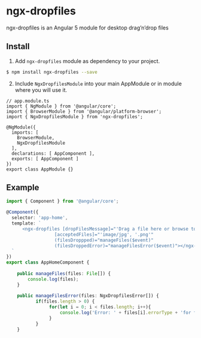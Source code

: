 # ngx-dropfiles
ngx-dropfiles is an Angular 5 module for desktop drag’n’drop files

## Install
1. Add `ngx-dropfiles` module as dependency to your project.
```bash
$ npm install ngx-dropfiles --save
```
2. Include `NgxDropfilesModule` into your main AppModule or in module where you will use it.
```
// app.module.ts
import { NgModule } from '@angular/core';
import { BrowserModule } from '@angular/platform-browser';
import { NgxDropfilesModule } from 'ngx-dropfiles';

@NgModule({
  imports: [
    BrowserModule,
    NgxDropfilesModule
  ],
  declarations: [ AppComponent ],
  exports: [ AppComponent ]
})
export class AppModule {}
```

## Example


```ts
import { Component } from '@angular/core';

@Component({
  selector: 'app-home',
  template: `
      <ngx-dropfiles [dropFilesMessage]="'Drag a file here or browse to upload.'" 
                  [acceptedFiles]="'image/jpg', '.png'"
                  (filesDroppped)="manageFiles($event)"
                  (filesDroppedError)="manageFilesError($event)"></ngx-dropfiles>
  `
})
export class AppHomeComponent {
    
    public manageFiles(files: File[]) {
        console.log(files);
    }
    
    public manageFilesError(files: NgxDropfilesError[]) {
           if(files.length > 0) {
                for(let i = 0; i < files.length; i++){
                    console.log('Error: ' + files[i].errorType + 'for file: ' + files[i].file.name);
                }
           }        
    }
```  